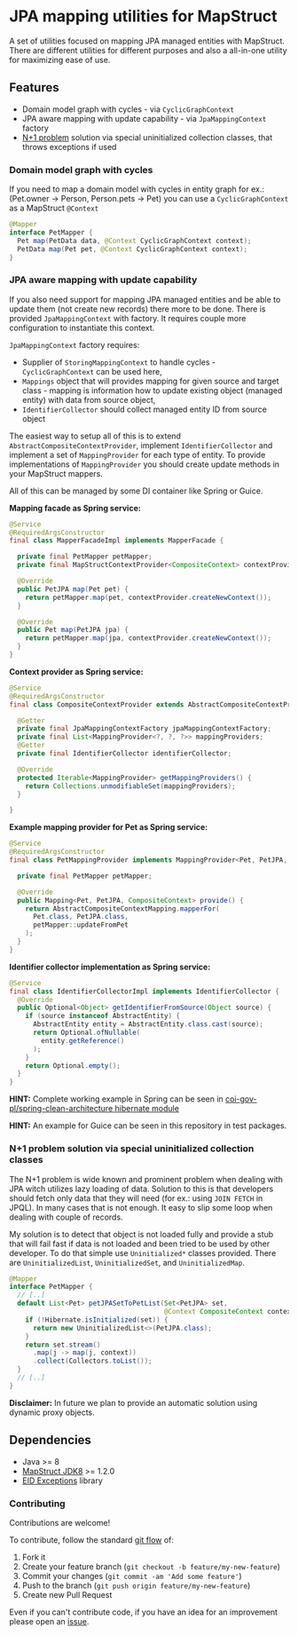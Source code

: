 # JPA mapping utilities for MapStruct

A set of utilities focused on mapping JPA managed entities with MapStruct. There are different utilities for different purposes and also a all-in-one utility for maximizing ease of use.

## Features

* Domain model graph with cycles - via `CyclicGraphContext`
* JPA aware mapping with update capability - via `JpaMappingContext` factory
* [N+1 problem](https://stackoverflow.com/questions/97197/what-is-the-n1-select-query-issue) solution via special uninitialized collection classes, that throws exceptions if used

### Domain model graph with cycles

If you need to map a domain model with cycles in entity graph for ex.: (Pet.owner -> Person, Person.pets -> Pet) you can use a `CyclicGraphContext` as a MapStruct `@Context`

```java
@Mapper
interface PetMapper {
  Pet map(PetData data, @Context CyclicGraphContext context);
  PetData map(Pet pet, @Context CyclicGraphContext context);
}
```

### JPA aware mapping with update capability

If you also need support for mapping JPA managed entities and be able to update them (not create new records) there more to be done. There is provided `JpaMappingContext` with factory. It requires couple more configuration to instantiate this context.

`JpaMappingContext` factory requires:
* Supplier of `StoringMappingContext` to handle cycles - `CyclicGraphContext` can be used here,
* `Mappings` object that will provides mapping for given source and target class - mapping is information how to update existing object (managed entity) with data from source object,
* `IdentifierCollector` should collect managed entity ID from source object

The easiest way to setup all of this is to extend `AbstractCompositeContextProvider`, implement `IdentifierCollector` and implement a set of `MappingProvider` for each type of entity. To provide implementations of `MappingProvider` you should create update methods in your MapStruct mappers.

All of this can be managed by some DI container like Spring or Guice.

**Mapping facade as Spring service:**
 
```java
@Service
@RequiredArgsConstructor
final class MapperFacadeImpl implements MapperFacade {

  private final PetMapper petMapper;
  private final MapStructContextProvider<CompositeContext> contextProvider;

  @Override
  public PetJPA map(Pet pet) {
    return petMapper.map(pet, contextProvider.createNewContext());
  }

  @Override
  public Pet map(PetJPA jpa) {
    return petMapper.map(jpa, contextProvider.createNewContext());
  }
}
```

**Context provider as Spring service:**

```java
@Service
@RequiredArgsConstructor
final class CompositeContextProvider extends AbstractCompositeContextProvider {

  @Getter
  private final JpaMappingContextFactory jpaMappingContextFactory;
  private final List<MappingProvider<?, ?, ?>> mappingProviders;
  @Getter
  private final IdentifierCollector identifierCollector;

  @Override
  protected Iterable<MappingProvider> getMappingProviders() {
    return Collections.unmodifiableSet(mappingProviders);
  }

}
```

**Example mapping provider for Pet as Spring service:**

```java
@Service
@RequiredArgsConstructor
final class PetMappingProvider implements MappingProvider<Pet, PetJPA, CompositeContext> {

  private final PetMapper petMapper;

  @Override
  public Mapping<Pet, PetJPA, CompositeContext> provide() {
    return AbstractCompositeContextMapping.mapperFor(
      Pet.class, PetJPA.class,
      petMapper::updateFromPet
    );
  }
}
```

**Identifier collector implementation as Spring service:**

```java
@Service
final class IdentifierCollectorImpl implements IdentifierCollector {
  @Override
  public Optional<Object> getIdentifierFromSource(Object source) {
    if (source instanceof AbstractEntity) {
      AbstractEntity entity = AbstractEntity.class.cast(source);
      return Optional.ofNullable(
        entity.getReference()
      );
    }
    return Optional.empty();
  }
}
```

**HINT:** Complete working example in Spring can be seen in [coi-gov-pl/spring-clean-architecture hibernate module](https://github.com/coi-gov-pl/spring-clean-architecture/tree/develop/pets/persistence-hibernate/src/main/java/pl/gov/coi/cleanarchitecture/example/spring/pets/persistence/hibernate/mapper)
 
**HINT:** An example for Guice can be seen in this repository in test packages.

### N+1 problem solution via special uninitialized collection classes

The N+1 problem is wide known and prominent problem when dealing with JPA witch utilizes lazy loading of data. Solution to this is that developers should fetch only data that they will need (for ex.: using `JOIN FETCH` in JPQL). In many cases that is not enough. It easy to slip some loop when dealing with couple of records.

My solution is to detect that object is not loaded fully and provide a stub that will fail fast if data is not loaded and been tried to be used by other developer. To do that simple use `Uninitialized*` classes provided. There are `UninitializedList`, `UninitializedSet`, and `UninitializedMap`.

```java
@Mapper
interface PetMapper {
  // [..]
  default List<Pet> petJPASetToPetList(Set<PetJPA> set,
                                       @Context CompositeContext context) {
    if (!Hibernate.isInitialized(set)) {
      return new UninitializedList<>(PetJPA.class);
    }
    return set.stream()
      .map(j -> map(j, context))
      .collect(Collectors.toList());
  }
  // [..]
}
```

**Disclaimer:** In future we plan to provide an automatic solution using dynamic proxy objects.

## Dependencies

 * Java >= 8
 * [MapStruct JDK8](https://github.com/mapstruct/mapstruct/tree/master/core-jdk8) >= 1.2.0
 * [EID Exceptions](https://github.com/wavesoftware/java-eid-exceptions) library 

### Contributing

Contributions are welcome!

To contribute, follow the standard [git flow](http://danielkummer.github.io/git-flow-cheatsheet/) of:

1. Fork it
1. Create your feature branch (`git checkout -b feature/my-new-feature`)
1. Commit your changes (`git commit -am 'Add some feature'`)
1. Push to the branch (`git push origin feature/my-new-feature`)
1. Create new Pull Request

Even if you can't contribute code, if you have an idea for an improvement please open an [issue](https://github.com/wavesoftware/java-mapstruct-jpa/issues).

